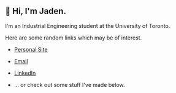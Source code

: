 ## 👋 Hi, I'm Jaden.

I'm an Industrial Engineering student at the University of Toronto. 

Here are some random links which may be of interest.

- [Personal Site](https://jadenpark.ca) 

- [Email](mailto:jaehyeongpark06@gmail.com) 

- [LinkedIn](https://www.linkedin.com/in/jaehyeongpark/) 

- ... or check out some stuff <!--👨‍💻--> I've made below.


<!--
**JaehyeongPark06/JaehyeongPark06** is a ✨ _special_ ✨ repository because its `README.md` (this file) appears on your GitHub profile.

Here are some ideas to get you started:

- 🔭 I’m currently working on ...
- 🌱 I’m currently learning ...
- 👯 I’m looking to collaborate on ...
- 🤔 I’m looking for help with ...
- 💬 Ask me about ...
- 📫 How to reach me: ...
- 😄 Pronouns: ...
- ⚡ Fun fact: ...
-->
